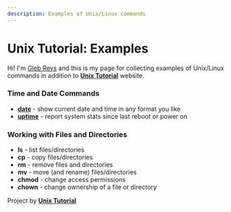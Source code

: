 ```yaml
---
description: Examples of Unix/Linux commands
---
```


# Unix Tutorial: Examples

Hi! I'm [Gleb Reys](https://gleb.reys.net) and this is my page for collecting examples of Unix/Linux commands in addition to [**Unix Tutorial**](https://www.unixtutorial.org) website.
### Time and Date Commands

* [**date**](date.md) - show current date and time in any format you like
* [**uptime**](uptime.md) - report system stats since last reboot or power on

### Working with Files and Directories

* **ls** - list files/directories
* **cp** - copy files/directories
* **rm** - remove files and directories
* **mv** - move \(and rename\) files/directories
* **chmod** - change access permissions
* **chown** - change ownership of a file or directory

Project by [**Unix Tutorial**](https://www.unixtutorial.org)



